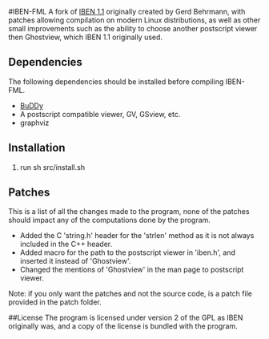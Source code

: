 #IBEN-FML
A fork of [IBEN 1.1](https://sourceforge.net/projects/iben/) originally created by Gerd Behrmann, with patches allowing compilation on modern Linux distributions, as well as other small improvements such as the ability to choose another postscript viewer then Ghostview, which IBEN 1.1 originally used.

## Dependencies
The following dependencies should be installed before compiling IBEN-FML.

+ [BuDDy](https://sourceforge.net/projects/buddy/)
+ A postscript compatible viewer, GV, GSview, etc.
+ graphviz 

## Installation
1. run sh src/install.sh

## Patches
This is a list of all the changes made to the program, none of the patches should impact any of the computations done by the program.

+ Added the C 'string.h' header for the 'strlen' method as it is not always included in the C++ header.
+ Added macro for the path to the postscript viewer in 'iben.h', and inserted it instead of 'Ghostview'.
+ Changed the mentions of 'Ghostview' in the man page to postscript viewer.

Note: if you only want the patches and not the source code, is a patch file provided in the patch folder.

##License
The program is licensed under version 2 of the GPL as IBEN originally was, and a copy of the license is bundled with the program. 
